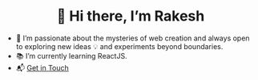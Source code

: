<h1 align='center'> 👋 Hi there, I’m Rakesh </h1>

- 👀 I’m passionate about the mysteries of web creation and always open to exploring new ideas 💡 and experiments beyond boundaries. 
- 📚 I’m currently learning ReactJS.
- 📬 [Get in Touch](mailto:rakeshhdeep.com)